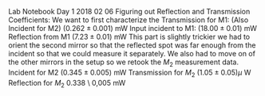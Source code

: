 Lab Notebook 
Day 1 2018 02 06
Figuring out Reflection and Transmission Coefficients:
We want to first characterize the 
Transmission for M1: 
(Also Incident for M2)
$(0.262 \pm 0.001)$ mW 
Input incident to M1: 
$(18.00 \pm 0.01 )$ mW
Reflection from M1 
$(7.23 \pm 0.01)$ mW 
This part is slightly trickier we had to orient the second mirror so that the reflected spot was far enough from the incident so that we could measure it separately.  We also had to move on of the other mirrors in the setup so we retook the $M_2$ measurement data. 
Incident for M2
$(0.345 \pm 0.005)$ mW 
Transmission for $M_2$
$(1.05 \pm 0.05) \mu$ W 
Reflection for $M_2$
0.338 \ 0,005  mW
<!--stackedit_data:
eyJoaXN0b3J5IjpbNTIzNjg5NjA1LC0yMDE1MzYxODEsLTIwNj
c1MzE3NDEsLTYzMjc2MDY3OCwtMTI5MzUyMjY0NF19
-->